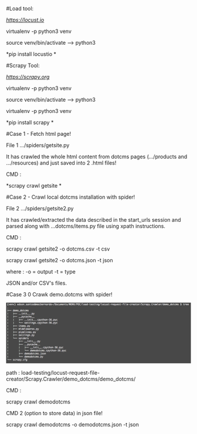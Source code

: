 #Load tool: 

*https://locust.io*


virtualenv -p python3 venv 

source venv/bin/activate --> python3

*pip install locustio *

#Scrapy Tool:

*https://scrapy.org*

virtualenv -p python3 venv 

source venv/bin/activate --> python3

virtualenv -p python3 venv 

*pip install scrapy *

#Case 1 - Fetch html page!

File 1 
.../spiders/getsite.py

It has crawled the whole html content from dotcms pages (.../products and .../resources) and just saved into 2 .html files!

CMD :

*scrapy crawl getsite *

#Case 2 - Crawl local dotcms installation with spider!

File 2
.../spiders/getsite2.py

It has crawled/extracted the data described in the start_urls session and parsed along with ...dotcms/items.py file using xpath instructions.

CMD :

scrapy crawl getsite2 -o dotcms.csv -t csv

scrapy crawl getsite2 -o dotcms.json -t json

where :
-o = output
-t = type

JSON and/or CSV's files.


#Case 3 0 Crawk demo.dotcms with spider!


![Alt text](printscreen.png)

path : load-testing/locust-request-file-creator/Scrapy.Crawler/demo_dotcms/demo_dotcms/

CMD :

scrapy crawl demodotcms

CMD 2 (option to store data) in json file!

scrapy crawl demodotcms -o demodotcms.json -t json


